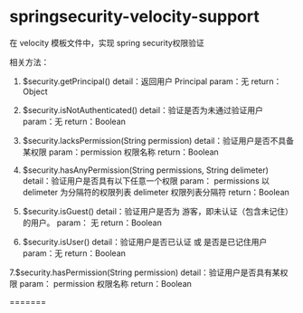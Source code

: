 # springsecurity-velocity-support

在 velocity 模板文件中，实现 spring security权限验证 

相关方法：

1. $security.getPrincipal()
	 detail：返回用户 Principal
	 param：无
	 return：Object
  
2. $security.isNotAuthenticated()
	 detail：验证是否为未通过验证用户
	 param：无
	 return：Boolean

3. $security.lacksPermission(String permission)
	 detail：验证用户是否不具备某权限
	 param：permission 权限名称
	 return：Boolean  
   
4. $security.hasAnyPermission(String permissions, String delimeter)
	 detail：验证用户是否具有以下任意一个权限
	 param： permissions 以 delimeter 为分隔符的权限列表
           delimeter 权限列表分隔符
	 return：Boolean  

5. $security.isGuest()
	 detail：验证用户是否为 游客，即未认证（包含未记住）的用户。
	 param： 无
	 return：Boolean  

6. $security.isUser()
	 detail：验证用户是否已认证 或 是否是已记住用户
	 param：无
	 return：Boolean  
   
7.$security.hasPermission(String permission)
   detail：验证用户是否具有某权限
	 param： permission 权限名称
	 return：Boolean

=======
